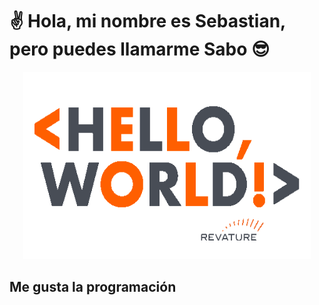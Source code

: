 # :v: Hola, mi nombre es Sebastian, pero puedes llamarme Sabo :sunglasses:

<p align="center">
  <img width="460" height="300" src="./assets/gif/hello_world.gif">
</p>

## Me gusta la programación
